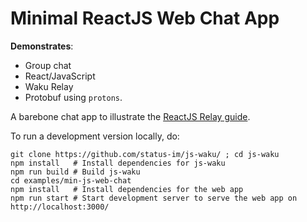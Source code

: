 # Minimal ReactJS Web Chat App

**Demonstrates**:

- Group chat
- React/JavaScript
- Waku Relay
- Protobuf using `protons`.

A barebone chat app to illustrate the [ReactJS Relay guide](/guides/reactjs-relay.md).

To run a development version locally, do:

```shell
git clone https://github.com/status-im/js-waku/ ; cd js-waku
npm install   # Install dependencies for js-waku
npm run build # Build js-waku
cd examples/min-js-web-chat
npm install   # Install dependencies for the web app
npm run start # Start development server to serve the web app on http://localhost:3000/
```
